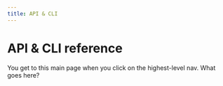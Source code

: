 ```yaml
---
title: API & CLI
---
```


# API & CLI reference

You get to this main page when you click on the highest-level nav. What goes here?
